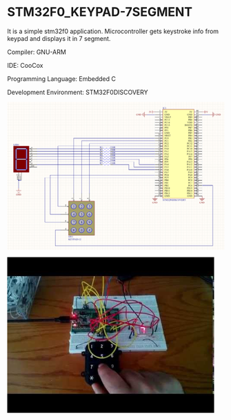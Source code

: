 STM32F0_KEYPAD-7SEGMENT
=======================
It is a simple stm32f0 application. Microcontroller gets keystroke info from keypad and displays it in 7 segment.

Compiler: GNU-ARM

IDE:  CooCox

Programming Language: Embedded C

Development Environment:  STM32F0DISCOVERY


[![STM32F0_KEYPAD-7SEGMENT_schematic](https://github.com/aytacdilek/STM32F0_KEYPAD-7SEGMENT/blob/master/hardware/KEYPAD_7SEGMENT.png?raw=true)](#features)

[![Youtube Video Demo](https://github.com/aytacdilek/STM32F0_KEYPAD-7SEGMENT/blob/master/hardware/youtube-image.jpg?raw=true)](http://www.youtube.com/watch?v=mgwU8YbFPdo)
